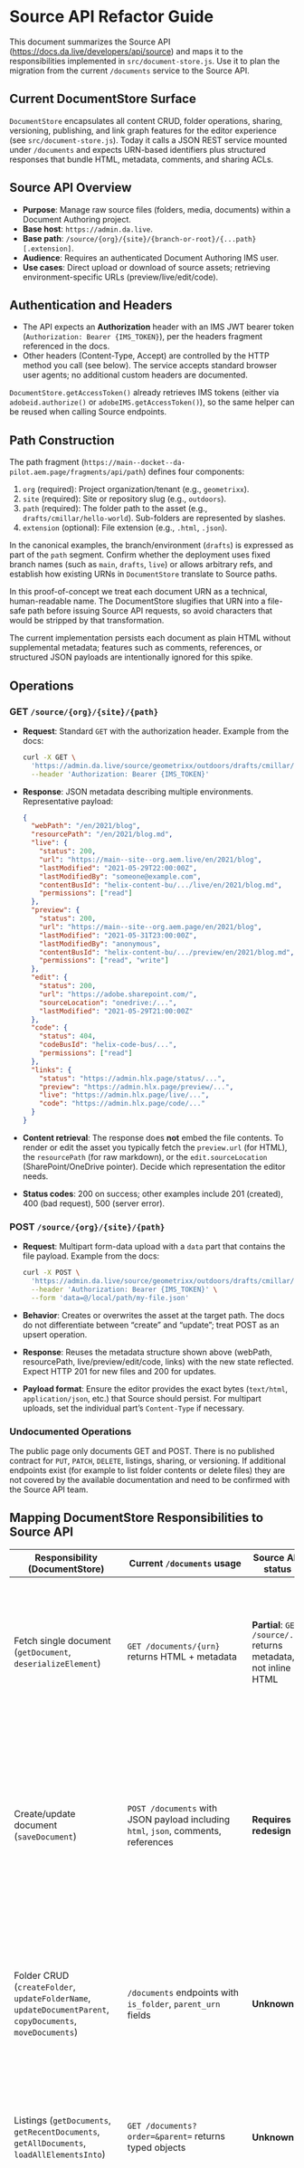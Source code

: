 # Source API Refactor Guide

This document summarizes the Source API (https://docs.da.live/developers/api/source) and maps it to the responsibilities implemented in `src/document-store.js`. Use it to plan the migration from the current `/documents` service to the Source API.

## Current DocumentStore Surface

`DocumentStore` encapsulates all content CRUD, folder operations, sharing, versioning, publishing, and link graph features for the editor experience (see `src/document-store.js`). Today it calls a JSON REST service mounted under `/documents` and expects URN-based identifiers plus structured responses that bundle HTML, metadata, comments, and sharing ACLs.

## Source API Overview

- **Purpose**: Manage raw source files (folders, media, documents) within a Document Authoring project.
- **Base host**: `https://admin.da.live`.
- **Base path**: `/source/{org}/{site}/{branch-or-root}/{...path}[.extension]`.
- **Audience**: Requires an authenticated Document Authoring IMS user.
- **Use cases**: Direct upload or download of source assets; retrieving environment-specific URLs (preview/live/edit/code).

## Authentication and Headers

- The API expects an **Authorization** header with an IMS JWT bearer token (`Authorization: Bearer {IMS_TOKEN}`), per the headers fragment referenced in the docs.
- Other headers (Content-Type, Accept) are controlled by the HTTP method you call (see below). The service accepts standard browser user agents; no additional custom headers are documented.

`DocumentStore.getAccessToken()` already retrieves IMS tokens (either via `adobeid.authorize()` or `adobeIMS.getAccessToken()`), so the same helper can be reused when calling Source endpoints.

## Path Construction

The path fragment (`https://main--docket--da-pilot.aem.page/fragments/api/path`) defines four components:

1. `org` (required): Project organization/tenant (e.g., `geometrixx`).
2. `site` (required): Site or repository slug (e.g., `outdoors`).
3. `path` (required): The folder path to the asset (e.g., `drafts/cmillar/hello-world`). Sub-folders are represented by slashes.
4. `extension` (optional): File extension (e.g., `.html`, `.json`).

In the canonical examples, the branch/environment (`drafts`) is expressed as part of the `path` segment. Confirm whether the deployment uses fixed branch names (such as `main`, `drafts`, `live`) or allows arbitrary refs, and establish how existing URNs in `DocumentStore` translate to Source paths.

In this proof-of-concept we treat each document URN as a technical, human-readable name. The DocumentStore slugifies that URN into a file-safe path before issuing Source API requests, so avoid characters that would be stripped by that transformation.

The current implementation persists each document as plain HTML without supplemental metadata; features such as comments, references, or structured JSON payloads are intentionally ignored for this spike.

## Operations

### GET `/source/{org}/{site}/{path}`

- **Request**: Standard `GET` with the authorization header. Example from the docs:

  ```bash
  curl -X GET \
    'https://admin.da.live/source/geometrixx/outdoors/drafts/cmillar/hello-world.html' \
    --header 'Authorization: Bearer {IMS_TOKEN}'
  ```

- **Response**: JSON metadata describing multiple environments. Representative payload:

  ```json
  {
    "webPath": "/en/2021/blog",
    "resourcePath": "/en/2021/blog.md",
    "live": {
      "status": 200,
      "url": "https://main--site--org.aem.live/en/2021/blog",
      "lastModified": "2021-05-29T22:00:00Z",
      "lastModifiedBy": "someone@example.com",
      "contentBusId": "helix-content-bu/.../live/en/2021/blog.md",
      "permissions": ["read"]
    },
    "preview": {
      "status": 200,
      "url": "https://main--site--org.aem.page/en/2021/blog",
      "lastModified": "2021-05-31T23:00:00Z",
      "lastModifiedBy": "anonymous",
      "contentBusId": "helix-content-bu/.../preview/en/2021/blog.md",
      "permissions": ["read", "write"]
    },
    "edit": {
      "status": 200,
      "url": "https://adobe.sharepoint.com/",
      "sourceLocation": "onedrive:/...",
      "lastModified": "2021-05-29T21:00:00Z"
    },
    "code": {
      "status": 404,
      "codeBusId": "helix-code-bus/...",
      "permissions": ["read"]
    },
    "links": {
      "status": "https://admin.hlx.page/status/...",
      "preview": "https://admin.hlx.page/preview/...",
      "live": "https://admin.hlx.page/live/...",
      "code": "https://admin.hlx.page/code/..."
    }
  }
  ```

- **Content retrieval**: The response does **not** embed the file contents. To render or edit the asset you typically fetch the `preview.url` (for HTML), the `resourcePath` (for raw markdown), or the `edit.sourceLocation` (SharePoint/OneDrive pointer). Decide which representation the editor needs.

- **Status codes**: 200 on success; other examples include 201 (created), 400 (bad request), 500 (server error).

### POST `/source/{org}/{site}/{path}`

- **Request**: Multipart form-data upload with a `data` part that contains the file payload. Example from the docs:

  ```bash
  curl -X POST \
    'https://admin.da.live/source/geometrixx/outdoors/drafts/cmillar/test.json' \
    --header 'Authorization: Bearer {IMS_TOKEN}' \
    --form 'data=@/local/path/my-file.json'
  ```

- **Behavior**: Creates or overwrites the asset at the target path. The docs do not differentiate between “create” and “update”; treat POST as an upsert operation.

- **Response**: Reuses the metadata structure shown above (webPath, resourcePath, live/preview/edit/code, links) with the new state reflected. Expect HTTP 201 for new files and 200 for updates.

- **Payload format**: Ensure the editor provides the exact bytes (`text/html`, `application/json`, etc.) that Source should persist. For multipart uploads, set the individual part’s `Content-Type` if necessary.

### Undocumented Operations

The public page only documents GET and POST. There is no published contract for `PUT`, `PATCH`, `DELETE`, listings, sharing, or versioning. If additional endpoints exist (for example to list folder contents or delete files) they are not covered by the available documentation and need to be confirmed with the Source API team.

## Mapping DocumentStore Responsibilities to Source API

| Responsibility (DocumentStore) | Current `/documents` usage | Source API status | Notes |
| --- | --- | --- | --- |
| Fetch single document (`getDocument`, `deserializeElement`) | `GET /documents/{urn}` returns HTML + metadata | **Partial**: `GET /source/...` returns metadata, not inline HTML | Must decide whether to follow `preview.url`, `resourcePath`, or another endpoint to retrieve actual content. URN → path translation required. |
| Create/update document (`saveDocument`) | `POST /documents` with JSON payload including `html`, `json`, comments, references | **Requires redesign** | Source POST accepts a single file upload; no support for embedded JSON metadata or references. Consider storing structured metadata in companion files or separate services. |
| Folder CRUD (`createFolder`, `updateFolderName`, `updateDocumentParent`, `copyDocuments`, `moveDocuments`) | `/documents` endpoints with `is_folder`, `parent_urn` fields | **Unknown** | Source docs do not describe folder APIs. Need confirmation whether folders are implicit (via path prefixes) or require separate calls. |
| Listings (`getDocuments`, `getRecentDocuments`, `getAllDocuments`, `loadAllElementsInto`) | `GET /documents?order=&parent=` returns typed objects | **Unknown** | No list endpoint is documented. May need to enumerate via a different API or maintain a manifest. |
| Sharing (`getShares`, `upsertShare`, `deleteShare`) | `/documents/{urn}/shares` endpoints | **Not covered** | No sharing endpoints exist in Source docs; requires alternative access-control strategy. |
| Versioning (`getVersions`, `createVersion`, `restoreVersion`, `renameVersion`) | `/documents/{urn}/versions` suite | **Not covered** | Source API does not mention version management. Rely on repository history or introduce a new service. |
| Publishing (`publishDocument`, `unpublishDocument`) | `/documents/{urn}/publish` and `/unpublish` | **Potentially indirect** | Source metadata exposes `live`/`preview` URLs but no explicit publish triggers. Need to clarify publish workflow in Source. |
| Link graph (`getDocumentLinks`, `getDocumentReferrers`) | `/documents/{urn}/links` and `/referrers` | **Not covered** | Requires replacement service if link intelligence is still needed. |
| Reference extraction (`#extractReferencesMap`) | Local HTML parsing + `/documents` references field | **Local only** | Source POST upload would need manual side-channel to persist references if still required. |
| Comments (`saveDocument` payload, `doc.comments`) | Stored in `/documents` JSON | **Not covered** | Source API does not expose per-document comments. Decide whether to drop, migrate, or store elsewhere. |

## Refactor Considerations

1. **Identifier strategy**: Current code assumes URNs (`urn:eeid:...`). Define a reversible mapping between URNs and Source paths, or migrate the application to path-based identifiers end-to-end.
2. **Data model split**: Source persists raw files only. Determine where to keep structured metadata (name, comments, references, folder flags). Options include sidecar JSON files, a separate metadata service, or embedding structured front matter.
3. **Folder semantics**: If folders are purely hierarchical paths, reimplement folder creation by writing placeholder marker files or relying on client-side structure. Validate with API owners.
4. **Listings and search**: Without a documented list endpoint, the UI may need to index assets through another service (GraphQL? Search API?). Clarify before ripping out existing `/documents` queries.
5. **Publishing workflow**: Understand how Source changes propagate to preview/live. If publication is automatic, adjust UI flows; if not, identify the replacement API.
6. **Error handling**: Replace the existing JSON error parsing with logic that handles HTTP 4xx/5xx from Source and surfaces actionable messages in the UI.
7. **Testing strategy**: Integration tests should exercise GET and POST against a staging Source project, verifying metadata fields and file content visibility via preview URLs.

## Open Questions for the Source API Team

- Is there an official spec for listing, deleting, or moving assets, or is Source intentionally file-only?
- How should clients discover folders and child items without a list endpoint?
- What is the recommended approach for version history and restoration?
- Are there hooks for sharing/permissions beyond IMS authentication?
- Does a successful POST automatically trigger preview/live updates, or is an explicit publish step required?
- Are there rate limits or size limits for uploads we need to enforce client-side?

Answering these questions will determine how much of `DocumentStore` can be replaced by direct Source API calls versus auxiliary services.
